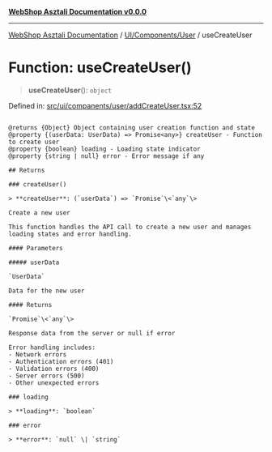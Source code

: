 [**WebShop Asztali Documentation v0.0.0**](../../../../README.md)

***

[WebShop Asztali Documentation](../../../../modules.md) / [UI/Components/User](../README.md) / useCreateUser

# Function: useCreateUser()

> **useCreateUser**(): `object`

Defined in: [src/ui/companents/user/addCreateUser.tsx:52](https://github.com/yourusername/webshop_asztali/blob/6cd6b8ff5f7d5531f80a92ddbde9cd7ab8ecd569/src/ui/companents/user/addCreateUser.tsx#L52)

```

@returns {Object} Object containing user creation function and state
@property {(userData: UserData) => Promise<any>} createUser - Function to create user
@property {boolean} loading - Loading state indicator
@property {string | null} error - Error message if any

## Returns

### createUser()

> **createUser**: (`userData`) => `Promise`\<`any`\>

Create a new user

This function handles the API call to create a new user and manages
loading states and error handling.

#### Parameters

##### userData

`UserData`

Data for the new user

#### Returns

`Promise`\<`any`\>

Response data from the server or null if error

Error handling includes:
- Network errors
- Authentication errors (401)
- Validation errors (400)
- Server errors (500)
- Other unexpected errors

### loading

> **loading**: `boolean`

### error

> **error**: `null` \| `string`
